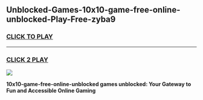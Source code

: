 
## Unblocked-Games-10x10-game-free-online-unblocked-Play-Free-zyba9
<h3>
<a href="https://premium76.site?title=10x10-game-free-online-unblocked&ref=09A">CLICK TO PLAY</a></h3>
<hr>

<h3>
<a href="https://premium76.site?title=10x10-game-free-online-unblocked&ref=09A">CLICK 2 PLAY</a>
  
</h3>

<a href="https://premium76.site?title=10x10-game-free-online-unblocked&ref=09A"><img src="https://clearcache.store/games.png"></a>


**10x10-game-free-online-unblocked games unblocked: Your Gateway to Fun and Accessible Online Gaming**
